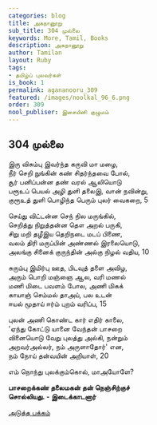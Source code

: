 ```yaml
---
categories: blog
title: அகநானூறு
sub_title: 304 முல்லை
keywords: More, Tamil, Books
description: அகநானூறு
author: Tamilan
layout: Ruby
tags:
- தமிழ்ப் புலவர்கள்
is_book: 1
permalink: agananooru_309
featured: /images/noolkal_96_6.png
order: 309
nool_publiser: இசையினி குழுமம்
---
```



## 304 முல்லை

இரு விசும்பு இவர்ந்த கருவி மா மழை,  
நீர் செறி நுங்கின் கண் சிதர்ந்தவை போல்,  
சூர் பனிப்பன்ன தண் வரல் ஆலியொடு  
பரூஉப் பெயல் அழி துளி தலைஇ, வான் நவின்று,  
குரூஉத் துளி பொழிந்த பெரும் புலர் வைகறை, 5

செய்து விட்டன்ன செந் நில மருங்கில்,  
செறித்து நிறுத்தன்ன தௌ அறல் பருகி,  
சிறு மறி தழீஇய தெறிநடை மடப் பிணை,  
வலம் திரி மருப்பின் அண்ணல் இரலையொடு,  
அலங்கு சினைக் குருந்தின் அல்கு நிழல் வதிய, 10

சுரும்பு இமிர்பு ஊத, பிடவுத் தளை அவிழ,  
அரும் பொறி மஞ்ஞை ஆல, வரி மணல்  
மணி மிடை பவளம் போல, அணி மிகக்  
காயாஞ் செம்மல் தாஅய், பல உடன்  
ஈயல் மூதாய் ஈர்ம் புறம் வரிப்ப, 15

புலன் அணி கொண்ட கார் எதிர் காலை,  
'ஏந்து கோட்டு யானை வேந்தன் பாசறை  
வினையொடு வேறு புலத்து அல்கி, நன்றும்  
அறவர்அல்லர், நம் அருளாதோர்' என,  
நம் நோய் தன்வயின் அறியாள், 20

எம் நொந்து புலக்கும்கொல், மாஅயோளே?

**பாசறைக்கண் தலைமகன் தன் நெஞ்சிற்குச்  
சொல்லியது. - இடைக்காடனார்**

[அடுத்த பக்கம்](agananooru_310)